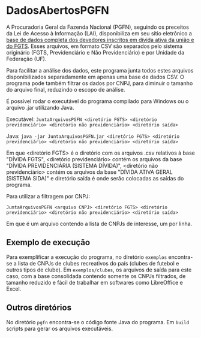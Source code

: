 # DadosAbertosPGFN
A Procuradoria Geral da Fazenda Nacional (PGFN), seguindo os preceitos da Lei de Acesso à Informação (LAI), disponibiliza em seu sítio eletrônico a [base de dados completa dos devedores inscritos em dívida ativa da união e do FGTS](https://www.pgfn.fazenda.gov.br/acesso-a-informacao/dados-abertos). Esses arquivos, em formato CSV são separados pelo sistema originário (FGTS, Previdenciário e Não Previdenciário) e por Unidade da Federação (UF).

Para facilitar a análise dos dados, este programa junta todos estes arquivos disponibilizados separadamente em apenas uma base de dados CSV. O programa pode também filtrar os dados por CNPJ, para diminuir o tamanho do arquivo final, reduzindo o escopo de análise.

É possível rodar o executável do programa compilado para Windows ou o arquivo .jar utilizando Java.

Executável:
`JuntaArquivosPGFN <diretório FGTS> <diretório previdenciário> <diretório não previdenciário> <diretório saída>`

Java:
`java -jar JuntaArquivosPGFN.jar <diretório FGTS> <diretório previdenciário> <diretório não previdenciário> <diretório saída>`

Em que <diretório FGTS> é o diretório com os arquivos .csv relativos à base "DÍVIDA FGTS", <diretório previdenciário> contém os arquivos da base "DÍVIDA PREVIDENCIÁRIA (SISTEMA DÍVIDA)", <diretório não previdenciário> contém os arquivos da base "DÍVIDA ATIVA GERAL (SISTEMA SIDA)" e diretório saída é onde serão colocadas as saídas do programa.

Para utilizar a filtragem por CNPJ:

`JuntaArquivosPGFN <arquivo CNPJ> <diretório FGTS> <diretório previdenciário> <diretório não previdenciário> <diretório saída>`

Em que <arquivo CNPJ> é um arquivo contendo a lista de CNPJs de interesse, um por linha.
  
## Exemplo de execução

Para exemplificar a execução do programa, no diretório `exemplos` encontra-se a lista de CNPJs de clubes recreativos do país (clubes de futebol e outros tipos de clube). Em `exemplos/clubes`, os arquivos de saída para este caso, com a base consolidada contendo somente os CNPJs filtrados, de tamanho reduzido e fácil de trabalhar em softwares como LibreOffice e Excel.

## Outros diretórios

No diretório `pgfn` encontra-se o código fonte Java do programa. Em `build` scripts para gerar os arquivos executáveis.
